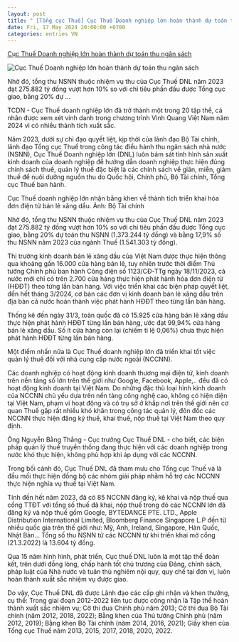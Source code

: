 ```yaml
---
layout: post
title: " [Tổng cục Thuế] Cục Thuế Doanh nghiệp lớn hoàn thành dự toán thu ngân sách"
date: Fri, 17 May 2024 20:00:00 +0700
categories: entries VN
---
```

[Cục Thuế Doanh nghiệp lớn hoàn thành dự toán thu ngân sách](https://taichinhdoanhnghiep.net.vn/cuc-thue-doanh-nghiep-lon-hoan-thanh-du-toan-thu-ngan-sach-d48692.html)

![Cục Thuế Doanh nghiệp lớn hoàn thành dự toán thu ngân sách](https://t.ex-cdn.com/taichinhdoanhnghiep.net.vn/resize/600x338/files/content/2024/05/17/4-xang-dau-1726.jpg)

Nhờ đó, tổng thu NSNN thuộc nhiệm vụ thu của Cục Thuế DNL năm 2023 đạt 275.882 tỷ đồng vượt hơn 10% so với chỉ tiêu phấn đấu được Tổng cục giao, bằng 20% dự ...

TCDN - Cục Thuế doanh nghiệp lớn đã trở thành một trong 20 tập thể, cá nhân được xem xét vinh danh trong chương trình Vinh Quang Việt Nam năm 2024 vì có nhiều thành tích xuất sắc.

Năm 2023, dưới sự chỉ đạo quyết liệt, kịp thời của lãnh đạo Bộ Tài chính, lãnh đạo Tổng cục Thuế trong công tác điều hành thu ngân sách nhà nước (NSNN), Cục Thuế Doanh nghiệp lớn (DNL) luôn bám sát tình hình sản xuất kinh doanh của doanh nghiệp để hướng dẫn doanh nghiệp thực hiện đúng chính sách thuế, quản lý thuế đặc biệt là các chính sách về giãn, miễn, giảm thuế để nuôi dưỡng nguồn thu do Quốc hội, Chính phủ, Bộ Tài chính, Tổng cục Thuế ban hành.

Cục Thuế doanh nghiệp lớn nhận bằng khen về thành tích triển khai hóa đơn điện tử bán lẻ xăng dầu. Ảnh: Bộ Tài chính

Nhờ đó, tổng thu NSNN thuộc nhiệm vụ thu của Cục Thuế DNL năm 2023 đạt 275.882 tỷ đồng vượt hơn 10% so với chỉ tiêu phấn đấu được Tổng cục giao, bằng 20% dự toán thu NSNN (1.373.244 tỷ đồng) và bằng 17,9% số thu NSNN năm 2023 của ngành Thuế (1.541.303 tỷ đồng).

Thị trường kinh doanh bán lẻ xăng dầu của Việt Nam được thực hiện thông qua khoảng gần 16.000 cửa hàng bán lẻ, tuy nhiên trước thời điểm Thủ tướng Chính phủ ban hành Công điện số 1123/CĐ-TTg ngày 18/11/2023, cả nước mới chỉ có trên 2.700 cửa hàng thực hiện phát hành hóa đơn điện tử (HĐĐT) theo từng lần bán hàng. Với việc triển khai các biện pháp quyết liệt, đến hết tháng 3/2024, cơ bản các đơn vị kinh doanh bán lẻ xăng dầu trên địa bàn cả nước hoàn thành việc phát hành HĐĐT theo từng lần bán hàng.

Thống kê đến ngày 31/3, toàn quốc đã có 15.925 cửa hàng bán lẻ xăng dầu thực hiện phát hành HĐĐT từng lần bán hàng, ước đạt 99,94% cửa hàng bán lẻ xăng dầu. Số ít cửa hàng còn lại (chiếm tỉ lệ 0,06%) chưa thực hiện phát hành HĐĐT từng lần bán hàng.

Một điểm nhấn nữa là Cục Thuế doanh nghiệp lớn đã triển khai tốt việc quản lý thuế đối với nhà cung cấp nước ngoài (NCCNN).

Các doanh nghiệp có hoạt động kinh doanh thương mại điện tử, kinh doanh trên nền tảng số lớn trên thế giới như Google, Facebook, Apple,.. đều đã có hoạt động kinh doanh tại Việt Nam. Do những đặc thù loại hình kinh doanh của NCCNN chủ yếu dựa trên nền tảng công nghệ cao, không có hiện diện tại Việt Nam, phạm vi hoạt động và có trụ sở ở khắp nơi trên thế giới nên cơ quan Thuế gặp rất nhiều khó khăn trong công tác quản lý, đôn đốc các NCCNN thực hiện đăng ký thuế, khai thuế, nộp thuế tại Việt Nam theo quy định.

Ông Nguyễn Bằng Thắng - Cục trưởng Cục Thuế DNL - cho biết, các biện pháp quản lý thuế truyền thống đang thực hiện với các doanh nghiệp trong nước khó thực hiện, không phù hợp khi áp dụng với các NCCNN.

Trong bối cảnh đó, Cục Thuế DNL đã tham mưu cho Tổng cục Thuế và là đầu mối thực hiện đồng bộ các nhóm giải pháp nhằm hỗ trợ các NCCNN thực hiện nghĩa vụ thuế tại Việt Nam.

Tính đến hết năm 2023, đã có 85 NCCNN đăng ký, kê khai và nộp thuế qua cổng TTĐT với tổng số thuế đã khai, nộp thuế trong đó các NCCNN lớn đã đăng ký và nộp thuế gồm Google, BYTEDANCE PTE. LTD., Apple Distribution International Limited, Bloomberg Finance Singapore L.P đến từ nhiều quốc gia trên thế giới như: Mỹ, Anh, Ireland, Singapore, Hàn Quốc, Nhật Bản... Tổng số thu NSNN từ các NCCNN từ khi triển khai mở cổng (21.3.2022) là 13.604 tỷ đồng.

Qua 15 năm hình hình, phát triển, Cục thuế DNL luôn là một tập thể đoàn kết, trên dưới đồng lòng, chấp hành tốt chủ trương của Đảng, chính sách, pháp luật của Nhà nước và tuân thủ nghiêm nội quy, quy chế tại đơn vị, luôn hoàn thành xuất sắc nhiệm vụ được giao.

Do vậy, Cục Thuế DNL đã được Lãnh đạo các cấp ghi nhận và khen thưởng, cụ thể: Trong giai đoạn 2012-2022 liên tục được công nhận là Tập thể hoàn thành xuất sắc nhiệm vụ; Cờ thi đua Chính phủ năm 2013; Cờ thi đua Bộ Tài chính (năm 2012, 2018, 2022); Bằng khen của Thủ tướng Chính phủ (năm 2012, 2019); Bằng khen Bộ Tài chính (năm 2014, 2016, 2021); Giấy khen của Tổng cục Thuế năm 2013, 2015, 2017, 2018, 2020, 2022.


